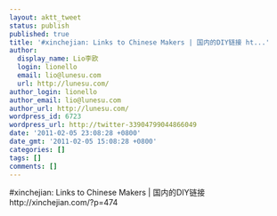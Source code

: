 ```yaml
---
layout: aktt_tweet
status: publish
published: true
title: '#xinchejian: Links to Chinese Makers | 国内的DIY链接 ht...'
author:
  display_name: Lio李欧
  login: lionello
  email: lio@lunesu.com
  url: http://lunesu.com/
author_login: lionello
author_email: lio@lunesu.com
author_url: http://lunesu.com/
wordpress_id: 6723
wordpress_url: http://twitter-33904799044866049
date: '2011-02-05 23:08:28 +0800'
date_gmt: '2011-02-05 15:08:28 +0800'
categories: []
tags: []
comments: []
---
```

<p>#xinchejian: Links to Chinese Makers | 国内的DIY链接 http://xinchejian.com/?p=474</p>
